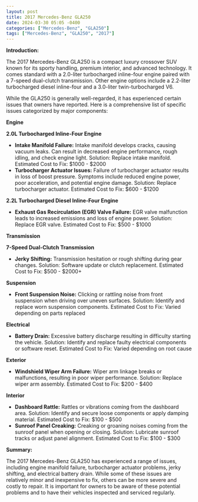 ```yaml
---
layout: post
title: 2017 Mercedes-Benz GLA250
date: 2024-03-30 05:05 -0400
categories: ["Mercedes-Benz", "GLA250"]
tags: ["Mercedes-Benz", "GLA250", "2017"]
---
```

**Introduction:**

The 2017 Mercedes-Benz GLA250 is a compact luxury crossover SUV known for its sporty handling, premium interior, and advanced technology. It comes standard with a 2.0-liter turbocharged inline-four engine paired with a 7-speed dual-clutch transmission. Other engine options include a 2.2-liter turbocharged diesel inline-four and a 3.0-liter twin-turbocharged V6.

While the GLA250 is generally well-regarded, it has experienced certain issues that owners have reported. Here is a comprehensive list of specific issues categorized by major components:

**Engine**

**2.0L Turbocharged Inline-Four Engine**

* **Intake Manifold Failure:** Intake manifold develops cracks, causing vacuum leaks. Can result in decreased engine performance, rough idling, and check engine light. Solution: Replace intake manifold. Estimated Cost to Fix: $1000 - $2000
* **Turbocharger Actuator Issues:** Failure of turbocharger actuator results in loss of boost pressure. Symptoms include reduced engine power, poor acceleration, and potential engine damage. Solution: Replace turbocharger actuator. Estimated Cost to Fix: $600 - $1200

**2.2L Turbocharged Diesel Inline-Four Engine**

* **Exhaust Gas Recirculation (EGR) Valve Failure:** EGR valve malfunction leads to increased emissions and loss of engine power. Solution: Replace EGR valve. Estimated Cost to Fix: $500 - $1000

**Transmission**

**7-Speed Dual-Clutch Transmission**

* **Jerky Shifting:** Transmission hesitation or rough shifting during gear changes. Solution: Software update or clutch replacement. Estimated Cost to Fix: $500 - $2000+

**Suspension**

* **Front Suspension Noise:** Clicking or rattling noise from front suspension when driving over uneven surfaces. Solution: Identify and replace worn suspension components. Estimated Cost to Fix: Varied depending on parts replaced

**Electrical**

* **Battery Drain:** Excessive battery discharge resulting in difficulty starting the vehicle. Solution: Identify and replace faulty electrical components or software reset. Estimated Cost to Fix: Varied depending on root cause

**Exterior**

* **Windshield Wiper Arm Failure:** Wiper arm linkage breaks or malfunctions, resulting in poor wiper performance. Solution: Replace wiper arm assembly. Estimated Cost to Fix: $200 - $400

**Interior**

* **Dashboard Rattle:** Rattles or vibrations coming from the dashboard area. Solution: Identify and secure loose components or apply damping material. Estimated Cost to Fix: $100 - $500
* **Sunroof Panel Creaking:** Creaking or groaning noises coming from the sunroof panel when opening or closing. Solution: Lubricate sunroof tracks or adjust panel alignment. Estimated Cost to Fix: $100 - $300

**Summary:**

The 2017 Mercedes-Benz GLA250 has experienced a range of issues, including engine manifold failure, turbocharger actuator problems, jerky shifting, and electrical battery drain. While some of these issues are relatively minor and inexpensive to fix, others can be more severe and costly to repair. It is important for owners to be aware of these potential problems and to have their vehicles inspected and serviced regularly.

